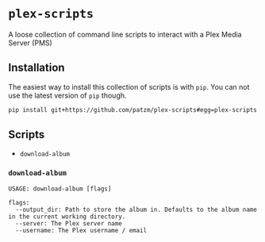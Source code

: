 # `plex-scripts`
A loose collection of command line scripts to interact with a Plex Media Server (PMS)

## Installation
The easiest way to install this collection of scripts is with `pip`.
You can not use the latest version of `pip` though.
```bash
pip install git+https://github.com/patzm/plex-scripts#egg=plex-scripts
```

## Scripts
* `download-album`

### `download-album`

```text
USAGE: download-album [flags]

flags:
  --output_dir: Path to store the album in. Defaults to the album name in the current working directory.
  --server: The Plex server name
  --username: The Plex username / email
```


